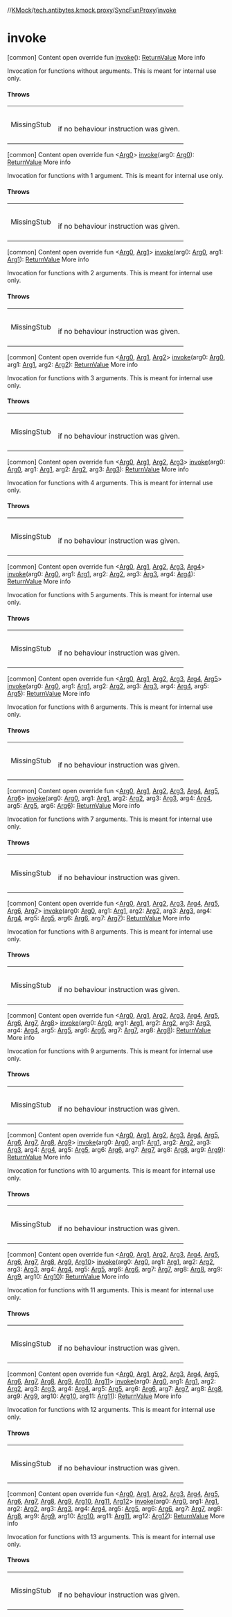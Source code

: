 //[KMock](../../../index.md)/[tech.antibytes.kmock.proxy](../index.md)/[SyncFunProxy](index.md)/[invoke](invoke.md)



# invoke
[common]
Content
open override fun [invoke](invoke.md)(): [ReturnValue](index.md)
More info


Invocation for functions without arguments. This is meant for internal use only.



#### Throws

| | |
|---|---|
| <a name="tech.antibytes.kmock.proxy/SyncFunProxy/invoke/#/PointingToDeclaration/"></a>MissingStub| <a name="tech.antibytes.kmock.proxy/SyncFunProxy/invoke/#/PointingToDeclaration/"></a><br><br>if no behaviour instruction was given.<br><br>|



[common]
Content
open override fun <[Arg0](invoke.md)> [invoke](invoke.md)(arg0: [Arg0](invoke.md)): [ReturnValue](index.md)
More info


Invocation for functions with 1 argument. This is meant for internal use only.



#### Throws

| | |
|---|---|
| <a name="tech.antibytes.kmock.proxy/SyncFunProxy/invoke/#TypeParam(bounds=[kotlin.Any?])/PointingToDeclaration/"></a>MissingStub| <a name="tech.antibytes.kmock.proxy/SyncFunProxy/invoke/#TypeParam(bounds=[kotlin.Any?])/PointingToDeclaration/"></a><br><br>if no behaviour instruction was given.<br><br>|



[common]
Content
open override fun <[Arg0](invoke.md), [Arg1](invoke.md)> [invoke](invoke.md)(arg0: [Arg0](invoke.md), arg1: [Arg1](invoke.md)): [ReturnValue](index.md)
More info


Invocation for functions with 2 arguments. This is meant for internal use only.



#### Throws

| | |
|---|---|
| <a name="tech.antibytes.kmock.proxy/SyncFunProxy/invoke/#TypeParam(bounds=[kotlin.Any?])#TypeParam(bounds=[kotlin.Any?])/PointingToDeclaration/"></a>MissingStub| <a name="tech.antibytes.kmock.proxy/SyncFunProxy/invoke/#TypeParam(bounds=[kotlin.Any?])#TypeParam(bounds=[kotlin.Any?])/PointingToDeclaration/"></a><br><br>if no behaviour instruction was given.<br><br>|



[common]
Content
open override fun <[Arg0](invoke.md), [Arg1](invoke.md), [Arg2](invoke.md)> [invoke](invoke.md)(arg0: [Arg0](invoke.md), arg1: [Arg1](invoke.md), arg2: [Arg2](invoke.md)): [ReturnValue](index.md)
More info


Invocation for functions with 3 arguments. This is meant for internal use only.



#### Throws

| | |
|---|---|
| <a name="tech.antibytes.kmock.proxy/SyncFunProxy/invoke/#TypeParam(bounds=[kotlin.Any?])#TypeParam(bounds=[kotlin.Any?])#TypeParam(bounds=[kotlin.Any?])/PointingToDeclaration/"></a>MissingStub| <a name="tech.antibytes.kmock.proxy/SyncFunProxy/invoke/#TypeParam(bounds=[kotlin.Any?])#TypeParam(bounds=[kotlin.Any?])#TypeParam(bounds=[kotlin.Any?])/PointingToDeclaration/"></a><br><br>if no behaviour instruction was given.<br><br>|



[common]
Content
open override fun <[Arg0](invoke.md), [Arg1](invoke.md), [Arg2](invoke.md), [Arg3](invoke.md)> [invoke](invoke.md)(arg0: [Arg0](invoke.md), arg1: [Arg1](invoke.md), arg2: [Arg2](invoke.md), arg3: [Arg3](invoke.md)): [ReturnValue](index.md)
More info


Invocation for functions with 4 arguments. This is meant for internal use only.



#### Throws

| | |
|---|---|
| <a name="tech.antibytes.kmock.proxy/SyncFunProxy/invoke/#TypeParam(bounds=[kotlin.Any?])#TypeParam(bounds=[kotlin.Any?])#TypeParam(bounds=[kotlin.Any?])#TypeParam(bounds=[kotlin.Any?])/PointingToDeclaration/"></a>MissingStub| <a name="tech.antibytes.kmock.proxy/SyncFunProxy/invoke/#TypeParam(bounds=[kotlin.Any?])#TypeParam(bounds=[kotlin.Any?])#TypeParam(bounds=[kotlin.Any?])#TypeParam(bounds=[kotlin.Any?])/PointingToDeclaration/"></a><br><br>if no behaviour instruction was given.<br><br>|



[common]
Content
open override fun <[Arg0](invoke.md), [Arg1](invoke.md), [Arg2](invoke.md), [Arg3](invoke.md), [Arg4](invoke.md)> [invoke](invoke.md)(arg0: [Arg0](invoke.md), arg1: [Arg1](invoke.md), arg2: [Arg2](invoke.md), arg3: [Arg3](invoke.md), arg4: [Arg4](invoke.md)): [ReturnValue](index.md)
More info


Invocation for functions with 5 arguments. This is meant for internal use only.



#### Throws

| | |
|---|---|
| <a name="tech.antibytes.kmock.proxy/SyncFunProxy/invoke/#TypeParam(bounds=[kotlin.Any?])#TypeParam(bounds=[kotlin.Any?])#TypeParam(bounds=[kotlin.Any?])#TypeParam(bounds=[kotlin.Any?])#TypeParam(bounds=[kotlin.Any?])/PointingToDeclaration/"></a>MissingStub| <a name="tech.antibytes.kmock.proxy/SyncFunProxy/invoke/#TypeParam(bounds=[kotlin.Any?])#TypeParam(bounds=[kotlin.Any?])#TypeParam(bounds=[kotlin.Any?])#TypeParam(bounds=[kotlin.Any?])#TypeParam(bounds=[kotlin.Any?])/PointingToDeclaration/"></a><br><br>if no behaviour instruction was given.<br><br>|



[common]
Content
open override fun <[Arg0](invoke.md), [Arg1](invoke.md), [Arg2](invoke.md), [Arg3](invoke.md), [Arg4](invoke.md), [Arg5](invoke.md)> [invoke](invoke.md)(arg0: [Arg0](invoke.md), arg1: [Arg1](invoke.md), arg2: [Arg2](invoke.md), arg3: [Arg3](invoke.md), arg4: [Arg4](invoke.md), arg5: [Arg5](invoke.md)): [ReturnValue](index.md)
More info


Invocation for functions with 6 arguments. This is meant for internal use only.



#### Throws

| | |
|---|---|
| <a name="tech.antibytes.kmock.proxy/SyncFunProxy/invoke/#TypeParam(bounds=[kotlin.Any?])#TypeParam(bounds=[kotlin.Any?])#TypeParam(bounds=[kotlin.Any?])#TypeParam(bounds=[kotlin.Any?])#TypeParam(bounds=[kotlin.Any?])#TypeParam(bounds=[kotlin.Any?])/PointingToDeclaration/"></a>MissingStub| <a name="tech.antibytes.kmock.proxy/SyncFunProxy/invoke/#TypeParam(bounds=[kotlin.Any?])#TypeParam(bounds=[kotlin.Any?])#TypeParam(bounds=[kotlin.Any?])#TypeParam(bounds=[kotlin.Any?])#TypeParam(bounds=[kotlin.Any?])#TypeParam(bounds=[kotlin.Any?])/PointingToDeclaration/"></a><br><br>if no behaviour instruction was given.<br><br>|



[common]
Content
open override fun <[Arg0](invoke.md), [Arg1](invoke.md), [Arg2](invoke.md), [Arg3](invoke.md), [Arg4](invoke.md), [Arg5](invoke.md), [Arg6](invoke.md)> [invoke](invoke.md)(arg0: [Arg0](invoke.md), arg1: [Arg1](invoke.md), arg2: [Arg2](invoke.md), arg3: [Arg3](invoke.md), arg4: [Arg4](invoke.md), arg5: [Arg5](invoke.md), arg6: [Arg6](invoke.md)): [ReturnValue](index.md)
More info


Invocation for functions with 7 arguments. This is meant for internal use only.



#### Throws

| | |
|---|---|
| <a name="tech.antibytes.kmock.proxy/SyncFunProxy/invoke/#TypeParam(bounds=[kotlin.Any?])#TypeParam(bounds=[kotlin.Any?])#TypeParam(bounds=[kotlin.Any?])#TypeParam(bounds=[kotlin.Any?])#TypeParam(bounds=[kotlin.Any?])#TypeParam(bounds=[kotlin.Any?])#TypeParam(bounds=[kotlin.Any?])/PointingToDeclaration/"></a>MissingStub| <a name="tech.antibytes.kmock.proxy/SyncFunProxy/invoke/#TypeParam(bounds=[kotlin.Any?])#TypeParam(bounds=[kotlin.Any?])#TypeParam(bounds=[kotlin.Any?])#TypeParam(bounds=[kotlin.Any?])#TypeParam(bounds=[kotlin.Any?])#TypeParam(bounds=[kotlin.Any?])#TypeParam(bounds=[kotlin.Any?])/PointingToDeclaration/"></a><br><br>if no behaviour instruction was given.<br><br>|



[common]
Content
open override fun <[Arg0](invoke.md), [Arg1](invoke.md), [Arg2](invoke.md), [Arg3](invoke.md), [Arg4](invoke.md), [Arg5](invoke.md), [Arg6](invoke.md), [Arg7](invoke.md)> [invoke](invoke.md)(arg0: [Arg0](invoke.md), arg1: [Arg1](invoke.md), arg2: [Arg2](invoke.md), arg3: [Arg3](invoke.md), arg4: [Arg4](invoke.md), arg5: [Arg5](invoke.md), arg6: [Arg6](invoke.md), arg7: [Arg7](invoke.md)): [ReturnValue](index.md)
More info


Invocation for functions with 8 arguments. This is meant for internal use only.



#### Throws

| | |
|---|---|
| <a name="tech.antibytes.kmock.proxy/SyncFunProxy/invoke/#TypeParam(bounds=[kotlin.Any?])#TypeParam(bounds=[kotlin.Any?])#TypeParam(bounds=[kotlin.Any?])#TypeParam(bounds=[kotlin.Any?])#TypeParam(bounds=[kotlin.Any?])#TypeParam(bounds=[kotlin.Any?])#TypeParam(bounds=[kotlin.Any?])#TypeParam(bounds=[kotlin.Any?])/PointingToDeclaration/"></a>MissingStub| <a name="tech.antibytes.kmock.proxy/SyncFunProxy/invoke/#TypeParam(bounds=[kotlin.Any?])#TypeParam(bounds=[kotlin.Any?])#TypeParam(bounds=[kotlin.Any?])#TypeParam(bounds=[kotlin.Any?])#TypeParam(bounds=[kotlin.Any?])#TypeParam(bounds=[kotlin.Any?])#TypeParam(bounds=[kotlin.Any?])#TypeParam(bounds=[kotlin.Any?])/PointingToDeclaration/"></a><br><br>if no behaviour instruction was given.<br><br>|



[common]
Content
open override fun <[Arg0](invoke.md), [Arg1](invoke.md), [Arg2](invoke.md), [Arg3](invoke.md), [Arg4](invoke.md), [Arg5](invoke.md), [Arg6](invoke.md), [Arg7](invoke.md), [Arg8](invoke.md)> [invoke](invoke.md)(arg0: [Arg0](invoke.md), arg1: [Arg1](invoke.md), arg2: [Arg2](invoke.md), arg3: [Arg3](invoke.md), arg4: [Arg4](invoke.md), arg5: [Arg5](invoke.md), arg6: [Arg6](invoke.md), arg7: [Arg7](invoke.md), arg8: [Arg8](invoke.md)): [ReturnValue](index.md)
More info


Invocation for functions with 9 arguments. This is meant for internal use only.



#### Throws

| | |
|---|---|
| <a name="tech.antibytes.kmock.proxy/SyncFunProxy/invoke/#TypeParam(bounds=[kotlin.Any?])#TypeParam(bounds=[kotlin.Any?])#TypeParam(bounds=[kotlin.Any?])#TypeParam(bounds=[kotlin.Any?])#TypeParam(bounds=[kotlin.Any?])#TypeParam(bounds=[kotlin.Any?])#TypeParam(bounds=[kotlin.Any?])#TypeParam(bounds=[kotlin.Any?])#TypeParam(bounds=[kotlin.Any?])/PointingToDeclaration/"></a>MissingStub| <a name="tech.antibytes.kmock.proxy/SyncFunProxy/invoke/#TypeParam(bounds=[kotlin.Any?])#TypeParam(bounds=[kotlin.Any?])#TypeParam(bounds=[kotlin.Any?])#TypeParam(bounds=[kotlin.Any?])#TypeParam(bounds=[kotlin.Any?])#TypeParam(bounds=[kotlin.Any?])#TypeParam(bounds=[kotlin.Any?])#TypeParam(bounds=[kotlin.Any?])#TypeParam(bounds=[kotlin.Any?])/PointingToDeclaration/"></a><br><br>if no behaviour instruction was given.<br><br>|



[common]
Content
open override fun <[Arg0](invoke.md), [Arg1](invoke.md), [Arg2](invoke.md), [Arg3](invoke.md), [Arg4](invoke.md), [Arg5](invoke.md), [Arg6](invoke.md), [Arg7](invoke.md), [Arg8](invoke.md), [Arg9](invoke.md)> [invoke](invoke.md)(arg0: [Arg0](invoke.md), arg1: [Arg1](invoke.md), arg2: [Arg2](invoke.md), arg3: [Arg3](invoke.md), arg4: [Arg4](invoke.md), arg5: [Arg5](invoke.md), arg6: [Arg6](invoke.md), arg7: [Arg7](invoke.md), arg8: [Arg8](invoke.md), arg9: [Arg9](invoke.md)): [ReturnValue](index.md)
More info


Invocation for functions with 10 arguments. This is meant for internal use only.



#### Throws

| | |
|---|---|
| <a name="tech.antibytes.kmock.proxy/SyncFunProxy/invoke/#TypeParam(bounds=[kotlin.Any?])#TypeParam(bounds=[kotlin.Any?])#TypeParam(bounds=[kotlin.Any?])#TypeParam(bounds=[kotlin.Any?])#TypeParam(bounds=[kotlin.Any?])#TypeParam(bounds=[kotlin.Any?])#TypeParam(bounds=[kotlin.Any?])#TypeParam(bounds=[kotlin.Any?])#TypeParam(bounds=[kotlin.Any?])#TypeParam(bounds=[kotlin.Any?])/PointingToDeclaration/"></a>MissingStub| <a name="tech.antibytes.kmock.proxy/SyncFunProxy/invoke/#TypeParam(bounds=[kotlin.Any?])#TypeParam(bounds=[kotlin.Any?])#TypeParam(bounds=[kotlin.Any?])#TypeParam(bounds=[kotlin.Any?])#TypeParam(bounds=[kotlin.Any?])#TypeParam(bounds=[kotlin.Any?])#TypeParam(bounds=[kotlin.Any?])#TypeParam(bounds=[kotlin.Any?])#TypeParam(bounds=[kotlin.Any?])#TypeParam(bounds=[kotlin.Any?])/PointingToDeclaration/"></a><br><br>if no behaviour instruction was given.<br><br>|



[common]
Content
open override fun <[Arg0](invoke.md), [Arg1](invoke.md), [Arg2](invoke.md), [Arg3](invoke.md), [Arg4](invoke.md), [Arg5](invoke.md), [Arg6](invoke.md), [Arg7](invoke.md), [Arg8](invoke.md), [Arg9](invoke.md), [Arg10](invoke.md)> [invoke](invoke.md)(arg0: [Arg0](invoke.md), arg1: [Arg1](invoke.md), arg2: [Arg2](invoke.md), arg3: [Arg3](invoke.md), arg4: [Arg4](invoke.md), arg5: [Arg5](invoke.md), arg6: [Arg6](invoke.md), arg7: [Arg7](invoke.md), arg8: [Arg8](invoke.md), arg9: [Arg9](invoke.md), arg10: [Arg10](invoke.md)): [ReturnValue](index.md)
More info


Invocation for functions with 11 arguments. This is meant for internal use only.



#### Throws

| | |
|---|---|
| <a name="tech.antibytes.kmock.proxy/SyncFunProxy/invoke/#TypeParam(bounds=[kotlin.Any?])#TypeParam(bounds=[kotlin.Any?])#TypeParam(bounds=[kotlin.Any?])#TypeParam(bounds=[kotlin.Any?])#TypeParam(bounds=[kotlin.Any?])#TypeParam(bounds=[kotlin.Any?])#TypeParam(bounds=[kotlin.Any?])#TypeParam(bounds=[kotlin.Any?])#TypeParam(bounds=[kotlin.Any?])#TypeParam(bounds=[kotlin.Any?])#TypeParam(bounds=[kotlin.Any?])/PointingToDeclaration/"></a>MissingStub| <a name="tech.antibytes.kmock.proxy/SyncFunProxy/invoke/#TypeParam(bounds=[kotlin.Any?])#TypeParam(bounds=[kotlin.Any?])#TypeParam(bounds=[kotlin.Any?])#TypeParam(bounds=[kotlin.Any?])#TypeParam(bounds=[kotlin.Any?])#TypeParam(bounds=[kotlin.Any?])#TypeParam(bounds=[kotlin.Any?])#TypeParam(bounds=[kotlin.Any?])#TypeParam(bounds=[kotlin.Any?])#TypeParam(bounds=[kotlin.Any?])#TypeParam(bounds=[kotlin.Any?])/PointingToDeclaration/"></a><br><br>if no behaviour instruction was given.<br><br>|



[common]
Content
open override fun <[Arg0](invoke.md), [Arg1](invoke.md), [Arg2](invoke.md), [Arg3](invoke.md), [Arg4](invoke.md), [Arg5](invoke.md), [Arg6](invoke.md), [Arg7](invoke.md), [Arg8](invoke.md), [Arg9](invoke.md), [Arg10](invoke.md), [Arg11](invoke.md)> [invoke](invoke.md)(arg0: [Arg0](invoke.md), arg1: [Arg1](invoke.md), arg2: [Arg2](invoke.md), arg3: [Arg3](invoke.md), arg4: [Arg4](invoke.md), arg5: [Arg5](invoke.md), arg6: [Arg6](invoke.md), arg7: [Arg7](invoke.md), arg8: [Arg8](invoke.md), arg9: [Arg9](invoke.md), arg10: [Arg10](invoke.md), arg11: [Arg11](invoke.md)): [ReturnValue](index.md)
More info


Invocation for functions with 12 arguments. This is meant for internal use only.



#### Throws

| | |
|---|---|
| <a name="tech.antibytes.kmock.proxy/SyncFunProxy/invoke/#TypeParam(bounds=[kotlin.Any?])#TypeParam(bounds=[kotlin.Any?])#TypeParam(bounds=[kotlin.Any?])#TypeParam(bounds=[kotlin.Any?])#TypeParam(bounds=[kotlin.Any?])#TypeParam(bounds=[kotlin.Any?])#TypeParam(bounds=[kotlin.Any?])#TypeParam(bounds=[kotlin.Any?])#TypeParam(bounds=[kotlin.Any?])#TypeParam(bounds=[kotlin.Any?])#TypeParam(bounds=[kotlin.Any?])#TypeParam(bounds=[kotlin.Any?])/PointingToDeclaration/"></a>MissingStub| <a name="tech.antibytes.kmock.proxy/SyncFunProxy/invoke/#TypeParam(bounds=[kotlin.Any?])#TypeParam(bounds=[kotlin.Any?])#TypeParam(bounds=[kotlin.Any?])#TypeParam(bounds=[kotlin.Any?])#TypeParam(bounds=[kotlin.Any?])#TypeParam(bounds=[kotlin.Any?])#TypeParam(bounds=[kotlin.Any?])#TypeParam(bounds=[kotlin.Any?])#TypeParam(bounds=[kotlin.Any?])#TypeParam(bounds=[kotlin.Any?])#TypeParam(bounds=[kotlin.Any?])#TypeParam(bounds=[kotlin.Any?])/PointingToDeclaration/"></a><br><br>if no behaviour instruction was given.<br><br>|



[common]
Content
open override fun <[Arg0](invoke.md), [Arg1](invoke.md), [Arg2](invoke.md), [Arg3](invoke.md), [Arg4](invoke.md), [Arg5](invoke.md), [Arg6](invoke.md), [Arg7](invoke.md), [Arg8](invoke.md), [Arg9](invoke.md), [Arg10](invoke.md), [Arg11](invoke.md), [Arg12](invoke.md)> [invoke](invoke.md)(arg0: [Arg0](invoke.md), arg1: [Arg1](invoke.md), arg2: [Arg2](invoke.md), arg3: [Arg3](invoke.md), arg4: [Arg4](invoke.md), arg5: [Arg5](invoke.md), arg6: [Arg6](invoke.md), arg7: [Arg7](invoke.md), arg8: [Arg8](invoke.md), arg9: [Arg9](invoke.md), arg10: [Arg10](invoke.md), arg11: [Arg11](invoke.md), arg12: [Arg12](invoke.md)): [ReturnValue](index.md)
More info


Invocation for functions with 13 arguments. This is meant for internal use only.



#### Throws

| | |
|---|---|
| <a name="tech.antibytes.kmock.proxy/SyncFunProxy/invoke/#TypeParam(bounds=[kotlin.Any?])#TypeParam(bounds=[kotlin.Any?])#TypeParam(bounds=[kotlin.Any?])#TypeParam(bounds=[kotlin.Any?])#TypeParam(bounds=[kotlin.Any?])#TypeParam(bounds=[kotlin.Any?])#TypeParam(bounds=[kotlin.Any?])#TypeParam(bounds=[kotlin.Any?])#TypeParam(bounds=[kotlin.Any?])#TypeParam(bounds=[kotlin.Any?])#TypeParam(bounds=[kotlin.Any?])#TypeParam(bounds=[kotlin.Any?])#TypeParam(bounds=[kotlin.Any?])/PointingToDeclaration/"></a>MissingStub| <a name="tech.antibytes.kmock.proxy/SyncFunProxy/invoke/#TypeParam(bounds=[kotlin.Any?])#TypeParam(bounds=[kotlin.Any?])#TypeParam(bounds=[kotlin.Any?])#TypeParam(bounds=[kotlin.Any?])#TypeParam(bounds=[kotlin.Any?])#TypeParam(bounds=[kotlin.Any?])#TypeParam(bounds=[kotlin.Any?])#TypeParam(bounds=[kotlin.Any?])#TypeParam(bounds=[kotlin.Any?])#TypeParam(bounds=[kotlin.Any?])#TypeParam(bounds=[kotlin.Any?])#TypeParam(bounds=[kotlin.Any?])#TypeParam(bounds=[kotlin.Any?])/PointingToDeclaration/"></a><br><br>if no behaviour instruction was given.<br><br>|
